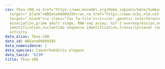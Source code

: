 ```yaml
---
csv: fbxa-180,<a href="https://www.ensembl.org/Homo_sapiens/Gene/Summary?db=core;g=WBGene00009295"
  target="_blank">WBGene00009295</a>,<a href="https://www.ncbi.nlm.nih.gov/pubmed/30894454"
  target="_blank"><i class="fas fa-file"></i></a>",genetic interference,functional
  association,prime adult stage, RNA-seq assay, hsf-1 overexpression,nucleotide sequence
  identification,nucleotide sequence identification,transcriptional regulation,up-regulates
  activity
data_alias: fbxa-180
data_id: WBGene00009295
data_numevidence: 1
data_species: Caenorhabditis elegans
data_taxid: '6239'
title: fbxa-180
---
```

